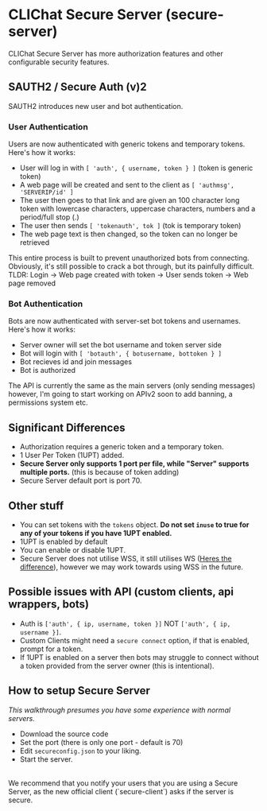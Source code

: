 # CLIChat Secure Server (secure-server)
CLIChat Secure Server has more authorization features and other configurable security features.

## SAUTH2 / Secure Auth (v)2
SAUTH2 introduces new user and bot authentication. 
### User Authentication
Users are now authenticated with generic tokens and temporary tokens. Here's how it works:
- User will log in with `[ 'auth', { username, token } ]` (token is generic token)
- A web page will be created and sent to the client as `[ 'authmsg', 'SERVERIP/id' ]`
- The user then goes to that link and are given an 100 character long token with lowercase characters, uppercase characters, numbers and a period/full stop (.)
- The user then sends `[ 'tokenauth', tok ]` (tok is temporary token)
- The web page text is then changed, so the token can no longer be retrieved

This entire process is built to prevent unauthorized bots from connecting. <Br>
Obviously, it's still possible to crack a bot through, but its painfully difficult. <br>
TLDR: Login -> Web page created with token -> User sends token -> Web page removed

### Bot Authentication
Bots are now authenticated with server-set bot tokens and usernames. Here's how it works:
- Server owner will set the bot username and token server side
- Bot will login with `[ 'botauth', { botusername, bottoken } ]`
- Bot recieves id and join messages
- Bot is authorized

The API is currently the same as the main servers (only sending messages) however, I'm going to start working on APIv2 soon to add banning, a permissions system etc.

## Significant Differences
- Authorization requires a generic token and a temporary token.
- 1 User Per Token (1UPT) added.
- **Secure Server only supports 1 port per file, while "Server" supports multiple ports.** (this is because of token adding)
- Secure Server default port is port 70.

## Other stuff
- You can set tokens with the `tokens` object. **Do not set `inuse` to true for any of your tokens if you have 1UPT enabled.**
- 1UPT is enabled by default
- You can enable or disable 1UPT.
- Secure Server does not utilise WSS, it still utilises WS ([Heres the difference](https://portswigger.net/web-security/websockets/what-are-websockets#:~:text=The%20wss%20protocol%20establishes%20a,protocol%20uses%20an%20unencrypted%20connection.&text=At%20this%20point%2C%20the%20network,WebSocket%20messages%20in%20either%20direction.)), however we may work towards using WSS in the future.


## Possible issues with API (custom clients, api wrappers, bots)
- Auth is `['auth', { ip, username, token }]` NOT `['auth', { ip, username }]`.
- Custom Clients might need a `secure connect` option, if that is enabled, prompt for a token.
- If 1UPT is enabled on a server then bots may struggle to connect without a token provided from the server owner (this is intentional).

## How to setup Secure Server
_This walkthrough presumes you have some experience with normal servers._
- Download the source code
- Set the port (there is only one port - default is 70)
- Edit `secureconfig.json` to your liking.
- Start the server.
<br>
We recommend that you notify your users that you are using a Secure Server, as the new official client (`secure-client`) asks if the server is secure. 
